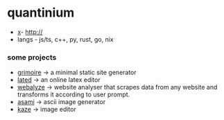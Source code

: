 # quantinium
- [x](https://x.com/quantinium3)- [http://](https://quantinium.dev)
- langs - js/ts, c++, py, rust, go, nix

### some projects
- [grimoire](https://github.com/quantinium03/grimoire) -> a minimal static site generator
- [lated](https://github.com/quantinium03/lated) -> an online latex editor
- [webalyze](https://github.com/quantinium03/webalyze) -> website analyser that scrapes data from any website and transforms it according to user prompt.
- [asami](https://github.com/quantinium03/asami) -> ascii image generator
- [kaze](https://github.com/quantinium03/kaze) -> image editor
